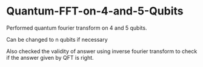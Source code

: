 # Quantum-FFT-on-4-and-5-Qubits

Performed quantum fourier transform on 4 and 5 qubits.

Can be changed to n qubits if necessary

Also checked the validity of answer using inverse fourier transform to check if the answer given by QFT is right.

